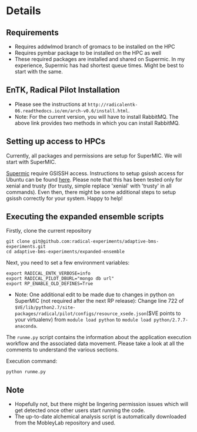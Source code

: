 # Details

## Requirements

* Requires addwlmod branch of gromacs to be installed on the HPC
* Requires pymbar package to be installed on the HPC as well
* These required packages are installed and shared on Supermic. In my experience, 
Supermic has had shortest queue times. Might be best to start with the same.

## EnTK, Radical Pilot Installation

* Please see the instructions at ```http://radicalentk-06.readthedocs.io/en/arch-v0.6/install.html```.
* Note: For the current version, you will have to install RabbitMQ. The above link provides two methods in which
you can install RabbitMQ.


## Setting up access to HPCs

Currently, all packages and permissions are setup for SuperMIC. We will start 
with SuperMIC.

[Supermic](http://www.hpc.lsu.edu/resources/hpc/system.php?system=SuperMIC)
require GSISSH access. Instructions to setup gsissh access for Ubuntu can be 
found [here](https://github.com/vivek-bala/docs/blob/master/misc/gsissh_setup_stampede_ubuntu_xenial.sh/).
Please note that this has been tested only for xenial and trusty (for trusty, 
simple replace 'xenial' with 'trusty' in all commands). Even then, there might 
be some additional steps to setup gsissh correctly for your system. Happy to 
help!


## Executing the expanded ensemble scripts

Firstly, clone the current repository

```
git clone git@github.com:radical-experiments/adaptive-bms-experiments.git
cd adaptive-bms-experiments/expanded-ensemble
```

Next, you need to set a few environment variables:
```
export RADICAL_ENTK_VERBOSE=info
export RADICAL_PILOT_DBURL="mongo db url"
export RP_ENABLE_OLD_DEFINES=True
```

* Note: One additional edit to  be made due to changes in python on SuperMIC (not required after the next
RP release):
Change line 722 of ```$VE/lib/python2.7/site-packages/radical/pilot/configs/resource_xsede.json```($VE points to your 
virtualenv) from ```module load python``` to ```module load python/2.7.7-anaconda```.


The ```runme.py``` script contains the information about the application 
execution workflow and the associated data movement. Please take a look at all 
the comments to understand the various sections.

Execution command: 
```
python runme.py
```


## Note

* Hopefully not, but there might be lingering permission issues which will get 
detected once other users start running the code.
* The up-to-date alchemical analysis script is automatically downloaded from the
MobleyLab repository and used.
